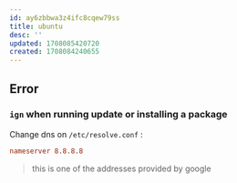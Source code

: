 ```yaml
---
id: ay6zbbwa3z4ifc8cqew79ss
title: ubuntu
desc: ''
updated: 1708085420720
created: 1708084240655
---
```


## Error

### `ign` when running update or installing a package 

Change dns on `/etc/resolve.conf` :

```conf
nameserver 8.8.8.8
```

> this is one of the addresses provided by google